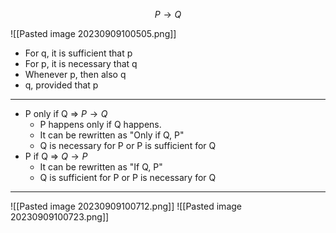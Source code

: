 $$
P \rightarrow Q
$$

![[Pasted image 20230909100505.png]]
- For q, it is sufficient that p
- For p, it is necessary that q
- Whenever p, then also q
- q, provided that p
---

- P only if Q => $P \rightarrow Q$
	- P happens only if Q happens.
	- It can be rewritten as "Only if Q, P"
	- Q is necessary for P or P is sufficient for Q
- P if Q => $Q  \rightarrow P$
	- It can be rewritten as "If Q, P"
	- Q is sufficient for P or P is necessary for Q
---

![[Pasted image 20230909100712.png]]
![[Pasted image 20230909100723.png]]
